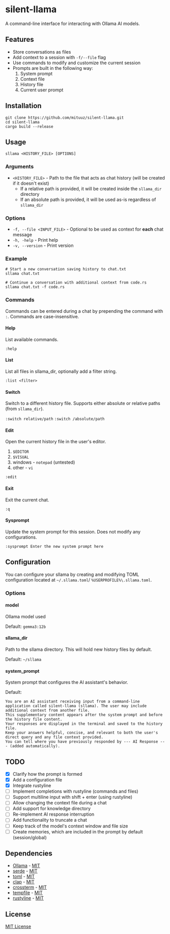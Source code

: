 # silent-llama

A command-line interface for interacting with Ollama AI models.

## Features

- Store conversations as files
- Add context to a session with `-f/--file` flag
- Use commands to modify and customize the current session
- Prompts are built in the following way:
    1. System prompt
    2. Context file
    3. History file
    4. Current user prompt

## Installation

```shell
git clone https://github.com/mituuz/silent-llama.git
cd silent-llama
cargo build --release
```

## Usage

```shell
sllama <HISTORY_FILE> [OPTIONS]
```

### Arguments

- `<HISTORY_FILE>` - Path to the file that acts as chat history (will be created if it doesn't exist)
    - If a relative path is provided, it will be created inside the `sllama_dir` directory
    - If an absolute path is provided, it will be used as-is regardless of `sllama_dir`

### Options

- `-f, --file <INPUT_FILE>` - Optional to be used as context for **each** chat message
- `-h, -help` - Print help
- `-v, --version` - Print version

### Example

```shell
# Start a new conversation saving history to chat.txt
sllama chat.txt

# Continue a conversation with additional context from code.rs
sllama chat.txt -f code.rs
```

### Commands

Commands can be entered during a chat by prepending the command with `:`. Commands are case-insensitive.

#### Help

List available commands.

`:help`

#### List

List all files in sllama_dir, optionally add a filter string.

`:list <filter>`

#### Switch

Switch to a different history file. Supports either absolute or relative paths (from `sllama_dir`).

`:switch relative/path`
`:switch /absolute/path`

#### Edit

Open the current history file in the user's editor.

1. `$EDITOR`
2. `$VISUAL`
3. windows - `notepad` (untested)
4. other - `vi`

`:edit`

#### Exit

Exit the current chat.

`:q`

#### Sysprompt

Update the system prompt for this session. Does not modify any configurations.

`:sysprompt Enter the new system prompt here`

## Configuration

You can configure your sllama by creating and modifying TOML configuration located at `~/.sllama.toml`/
`%USERPROFILE%\.sllama.toml`.

### Options

#### model

Ollama model used

Default: `gemma3:12b`

#### sllama_dir

Path to the sllama directory. This will hold new history files by default.

Default: `~/sllama`

#### system_prompt

System prompt that configures the AI assistant's behavior.

Default:

```
You are an AI assistant receiving input from a command-line
application called silent-llama (sllama). The user may include additional context from another file. 
This supplementary content appears after the system prompt and before the history file content.
Your responses are displayed in the terminal and saved to the history file.
Keep your answers helpful, concise, and relevant to both the user's direct query and any file context provided.
You can tell where you have previously responded by --- AI Response --- (added automatically).
```

## TODO

- [x] Clarify how the prompt is formed
- [x] Add a configuration file
- [x] Integrate rustyline
- [ ] Implement completions with rustyline (commands and files)
- [ ] Support multiline input with shift + enter (using rustyline)
- [ ] Allow changing the context file during a chat
- [ ] Add support for knowledge directory
- [ ] Re-implement AI response interruption
- [ ] Add functionality to truncate a chat
- [ ] Keep track of the model's context window and file size
- [ ] Create memories, which are included in the prompt by default (session/global)

## Dependencies

- [Ollama](https://github.com/ollama/ollama) - [MIT](LICENSES/ollama-MIT)
- [serde](https://github.com/serde-rs/serde) - [MIT](LICENSES/serde-MIT)
- [toml](https://github.com/toml-rs/toml) - [MIT](LICENSES/toml-MIT)
- [clap](https://github.com/clap-rs/clap) - [MIT](LICENSES/clap-MIT)
- [crossterm](https://github.com/crossterm-rs/crossterm) - [MIT](LICENSES/crossterm-MIT)
- [tempfile](https://github.com/Stebalien/tempfile) - [MIT](LICENSES/tempfile-MIT)
- [rustyline](https://github.com/kkawakam/rustyline) - [MIT](LICENSES/rustyline-MIT)

## License

[MIT License](LICENSE)
